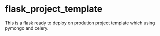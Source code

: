 # flask_project_template


This is a flask ready to deploy on prodution project template which using pymongo and celery.
